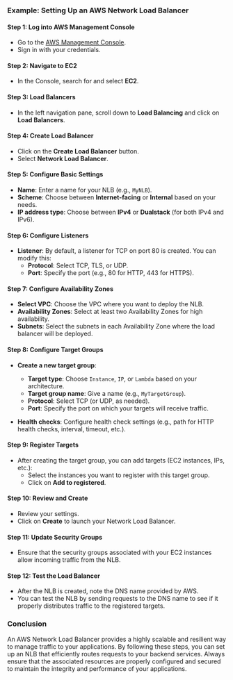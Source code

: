 ### Example: Setting Up an AWS Network Load Balancer

#### Step 1: Log into AWS Management Console
- Go to the [AWS Management Console](https://aws.amazon.com/console/).
- Sign in with your credentials.

#### Step 2: Navigate to EC2
- In the Console, search for and select **EC2**.

#### Step 3: Load Balancers
- In the left navigation pane, scroll down to **Load Balancing** and click on **Load Balancers**.

#### Step 4: Create Load Balancer
- Click on the **Create Load Balancer** button.
- Select **Network Load Balancer**.

#### Step 5: Configure Basic Settings
- **Name**: Enter a name for your NLB (e.g., `MyNLB`).
- **Scheme**: Choose between **Internet-facing** or **Internal** based on your needs.
- **IP address type**: Choose between **IPv4** or **Dualstack** (for both IPv4 and IPv6).

#### Step 6: Configure Listeners
- **Listener**: By default, a listener for TCP on port 80 is created. You can modify this:
  - **Protocol**: Select TCP, TLS, or UDP.
  - **Port**: Specify the port (e.g., 80 for HTTP, 443 for HTTPS).

#### Step 7: Configure Availability Zones
- **Select VPC**: Choose the VPC where you want to deploy the NLB.
- **Availability Zones**: Select at least two Availability Zones for high availability.
- **Subnets**: Select the subnets in each Availability Zone where the load balancer will be deployed.

#### Step 8: Configure Target Groups
- **Create a new target group**:
  - **Target type**: Choose `Instance`, `IP`, or `Lambda` based on your architecture.
  - **Target group name**: Give a name (e.g., `MyTargetGroup`).
  - **Protocol**: Select TCP (or UDP, as needed).
  - **Port**: Specify the port on which your targets will receive traffic.

- **Health checks**: Configure health check settings (e.g., path for HTTP health checks, interval, timeout, etc.).

#### Step 9: Register Targets
- After creating the target group, you can add targets (EC2 instances, IPs, etc.):
  - Select the instances you want to register with this target group.
  - Click on **Add to registered**.

#### Step 10: Review and Create
- Review your settings.
- Click on **Create** to launch your Network Load Balancer.

#### Step 11: Update Security Groups
- Ensure that the security groups associated with your EC2 instances allow incoming traffic from the NLB.

#### Step 12: Test the Load Balancer
- After the NLB is created, note the DNS name provided by AWS.
- You can test the NLB by sending requests to the DNS name to see if it properly distributes traffic to the registered targets.

### Conclusion
An AWS Network Load Balancer provides a highly scalable and resilient way to manage traffic to your applications. By following these steps, you can set up an NLB that efficiently routes requests to your backend services. Always ensure that the associated resources are properly configured and secured to maintain the integrity and performance of your applications.